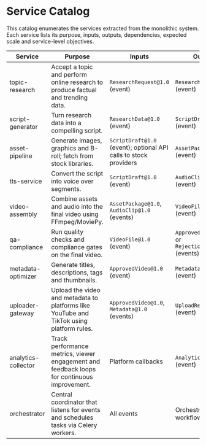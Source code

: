 # Service Catalog

This catalog enumerates the services extracted from the monolithic system. Each service lists its purpose, inputs, outputs, dependencies, expected scale and service-level objectives.

| Service | Purpose | Inputs | Outputs |
| --- | --- | --- | --- |
| topic-research | Accept a topic and perform online research to produce factual and trending data. | `ResearchRequest@1.0` (event) | `ResearchData@1.0` (event) |
| script-generator | Turn research data into a compelling script. | `ResearchData@1.0` (event) | `ScriptDraft@1.0` (event) |
| asset-pipeline | Generate images, graphics and B-roll; fetch from stock libraries. | `ScriptDraft@1.0` (event); optional API calls to stock providers | `AssetPackage@1.0` (event) |
| tts-service | Convert the script into voice over segments. | `ScriptDraft@1.0` (event) | `AudioClip@1.0` (event) |
| video-assembly | Combine assets and audio into the final video using FFmpeg/MoviePy. | `AssetPackage@1.0`, `AudioClip@1.0` (events) | `VideoFile@1.0` (event) |
| qa-compliance | Run quality checks and compliance gates on the final video. | `VideoFile@1.0` (event) | `ApprovedVideo@1.0` or `RejectionReport@1.0` (events) |
| metadata-optimizer | Generate titles, descriptions, tags and thumbnails. | `ApprovedVideo@1.0` (event) | `Metadata@1.0` (event) |
| uploader-gateway | Upload the video and metadata to platforms like YouTube and TikTok using platform rules. | `ApprovedVideo@1.0`, `Metadata@1.0` (events) | `UploadReport@1.0` (event) |
| analytics-collector | Track performance metrics, viewer engagement and feedback loops for continuous improvement. | Platform callbacks | `AnalyticsRecord@1.0` (event) |
| orchestrator | Central coordinator that listens for events and schedules tasks via Celery workers. | All events | Orchestrates workflows |

